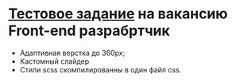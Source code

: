 # [Тестовое задание](https://aidarart.github.io/jobTestTask/) на вакансию Front-end разрабртчик
* Адаптивная верстка до 360px;
* Кастомный слайдер
* Стили scss скомпилированны в один файл css.
